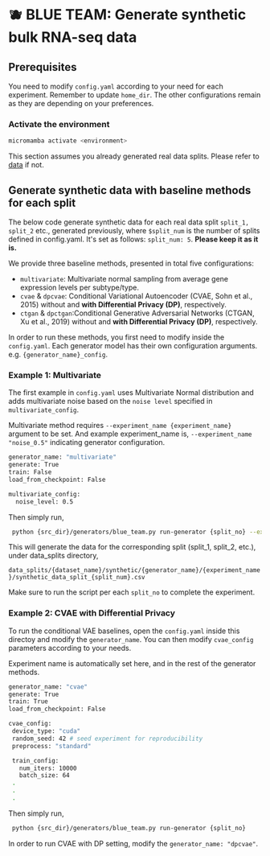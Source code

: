 # :blueberries: BLUE TEAM: Generate synthetic bulk RNA-seq data 

## Prerequisites

You need to modify `config.yaml` according to your need for each experiment. Remember to update `home_dir`. The other configurations remain as they are depending on your preferences. 

### Activate the environment

```bash
micromamba activate <environment>
```

This section assumes you already generated real data splits. Please refer to [data](/experiments/track_i/blue_team/1_data/) if not. 


## Generate synthetic data with baseline methods for each split
The below code generate synthetic data for each real data split `split_1, split_2` etc., generated previously, where `$split_num` is the number of splits defined in config.yaml. It's set as follows: `split_num: 5`. **Please keep it as it is.** 

We provide three baseline methods, presented in total five configurations: 

- `multivariate`: Multivariate normal sampling from average gene expression levels per subtype/type.
- `cvae` & `dpcvae`: Conditional Variational Autoencoder (CVAE, Sohn et al., 2015) without and **with Differential Privacy (DP)**, respectively. 
- `ctgan` & `dpctgan`:Conditional Generative Adversarial Networks (CTGAN, Xu et al., 2019) without and **with Differential Privacy (DP)**, respectively.

In order to run these methods, you first need to modify inside the ``config.yaml``. Each generator model has their own configuration arguments. e.g. ``{generator_name}_config``. 

 ### Example 1: Multivariate

The first example in `config.yaml` uses Multivariate Normal distribution and adds multivariate noise based on the `noise level` specified in ``multivariate_config``.

Multivariate method requires  ``--experiment_name {experiment_name}`` argument to be set. And example experiment_name is, ``--experiment_name "noise_0.5"`` indicating generator configuration.

```bash
generator_name: "multivariate"
generate: True
train: False
load_from_checkpoint: False

multivariate_config:
  noise_level: 0.5


```

Then simply run, 

```bash
 python {src_dir}/generators/blue_team.py run-generator {split_no} --experiment_name {experiment_name}
```

 This will generate the data for the corresponding split (split_1, split_2, etc.), under data_splits directory,

 ``data_splits/{dataset_name}/synthetic/{generator_name}/{experiment_name}/synthetic_data_split_{split_num}.csv``

Make sure to run the script per each  `split_no` to complete the experiment. 



 ### Example 2: CVAE with Differential Privacy

To run the conditional VAE baselines, open the `config.yaml`  inside this directoy and modify the `generator_name`. You can then modify `cvae_config` parameters according to your needs. 

Experiment name is automatically set here, and in the rest of the generator methods. 


 ```bash
generator_name: "cvae"
generate: True
train: True
load_from_checkpoint: False

cvae_config: 
  device_type: "cuda"
  random_seed: 42 # seed experiment for reproducibility
  preprocess: "standard"

  train_config:
    num_iters: 10000
    batch_size: 64
  .
  .
  .
```
Then simply run, 

```bash
 python {src_dir}/generators/blue_team.py run-generator {split_no} 
```


In order to run CVAE with DP setting, modify the `generator_name: "dpcvae"`.

